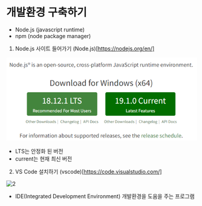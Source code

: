 # 개발환경 구축하기
  - Node.js (javascript runtime)
  - npm (node package manager)

  1. Node.js 사이트 들어가기 (Node.js)[https://nodejs.org/en/]

  ![1](images/1.png)

   - LTS는 안정화 된 버전
   - current는 현재 최신 버전

  2. VS Code 설치하기 (vscode)[https://code.visualstudio.com/]

  ![2](images/2.png)

   - IDE(Integrated Development Environment) 개발환경을 도움을 주는 프로그램